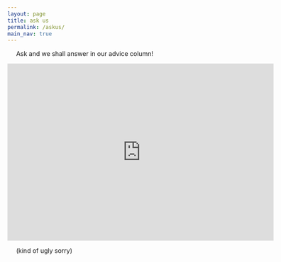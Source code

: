 ```yaml
---
layout: page
title: ask us 
permalink: /askus/
main_nav: true
---
```


&nbsp;&nbsp;&nbsp;&nbsp;&nbsp;Ask and we shall answer in our advice column!

<iframe src="https://docs.google.com/forms/d/e/1FAIpQLSd8IvUcvg7pmY2pQpzfmVsLMCGAHuTkWwRVK2f729FxHDsD6w/viewform?embedded=true" width="600" height="400" frameborder="0" marginheight="0" marginwidth="0">Loading…</iframe>

&nbsp;&nbsp;&nbsp;&nbsp;&nbsp;(kind of ugly sorry)






